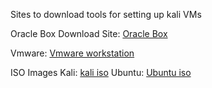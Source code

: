Sites to download tools for setting up kali VMs 

Oracle Box Download Site: 
[Oracle Box](https://www.virtualbox.org/)

Vmware: 
[Vmware workstation](https://www.vmware.com/info/workstation-player/evaluation)

ISO Images
Kali: [kali iso](https://www.kali.org/get-kali/#kali-installer-images)
Ubuntu: [Ubuntu iso](https://ubuntu.com/download)


